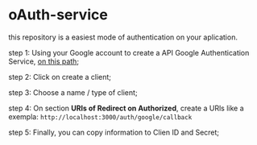 # oAuth-service

this repository is a easiest mode of authentication on your aplication.

step 1: Using your Google account to create a API Google Authentication Service, [on this path](https://console.cloud.google.com/auth/clients?inv=1&invt=AbsXIA&project=service-report-jcr&supportedpurview=project);

step 2: Click on create a client;

step 3: Choose a name / type of client;

step 4: On section **URls of Redirect on Authorized**, create a URls like a exempla: `http://localhost:3000/auth/google/callback`

step 5: Finally, you can copy information to Clien ID and Secret;
